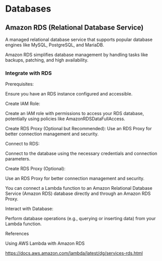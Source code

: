 # Databases


## Amazon RDS (Relational Database Service)

A managed relational database service that supports popular database engines like MySQL, PostgreSQL, and MariaDB. 

Amazon RDS simplifies database management by handling tasks like backups, patching, and high availability.

### Integrate with RDS

Prerequisites: 

Ensure you have an RDS instance configured and accessible.

Create IAM Role: 

Create an IAM role with permissions to access your RDS database, potentially using policies like AmazonRDSDataFullAccess.

Create RDS Proxy (Optional but Recommended): Use an RDS Proxy for better connection management and security.

Connect to RDS: 

Connect to the database using the necessary credentials and connection parameters.

Create RDS Proxy (Optional): 

Use an RDS Proxy for better connection management and security.

You can connect a Lambda function to an Amazon Relational Database Service (Amazon RDS) database directly and through an Amazon RDS Proxy.

Interact with Database: 

Perform database operations (e.g., querying or inserting data) from your Lambda function.

References

Using AWS Lambda with Amazon RDS

https://docs.aws.amazon.com/lambda/latest/dg/services-rds.html
